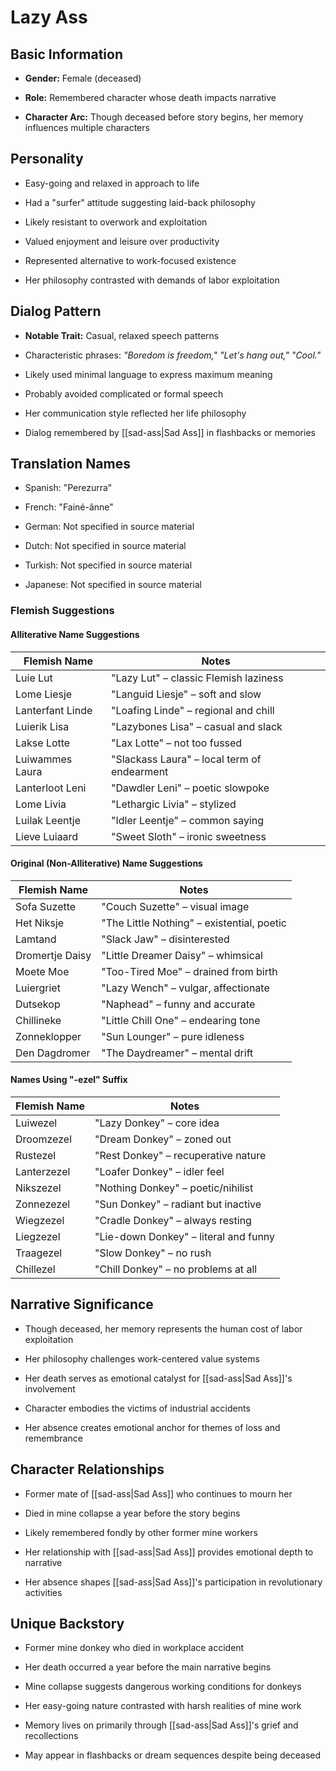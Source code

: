 # Lazy Ass

## Basic Information

- **Gender:** Female (deceased)
    
- **Role:** Remembered character whose death impacts narrative
    
- **Character Arc:** Though deceased before story begins, her memory influences multiple characters
    

## Personality

- Easy-going and relaxed in approach to life
    
- Had a "surfer" attitude suggesting laid-back philosophy
    
- Likely resistant to overwork and exploitation
    
- Valued enjoyment and leisure over productivity
    
- Represented alternative to work-focused existence
    
- Her philosophy contrasted with demands of labor exploitation
    

## Dialog Pattern

- **Notable Trait:** Casual, relaxed speech patterns
    
- Characteristic phrases: _"Boredom is freedom,"_ _"Let's hang out,"_ _"Cool."_
    
- Likely used minimal language to express maximum meaning
    
- Probably avoided complicated or formal speech
    
- Her communication style reflected her life philosophy
    
- Dialog remembered by [[sad-ass|Sad Ass]] in flashbacks or memories
    

## Translation Names

- Spanish: "Perezurra"
    
- French: "Fainé-ânne"
    
- German: Not specified in source material
    
- Dutch: Not specified in source material
    
- Turkish: Not specified in source material
    
- Japanese: Not specified in source material
    

### Flemish Suggestions

#### Alliterative Name Suggestions

|Flemish Name|Notes|
|---|---|
|Luie Lut|"Lazy Lut" – classic Flemish laziness|
|Lome Liesje|"Languid Liesje" – soft and slow|
|Lanterfant Linde|"Loafing Linde" – regional and chill|
|Luierik Lisa|"Lazybones Lisa" – casual and slack|
|Lakse Lotte|"Lax Lotte" – not too fussed|
|Luiwammes Laura|"Slackass Laura" – local term of endearment|
|Lanterloot Leni|"Dawdler Leni" – poetic slowpoke|
|Lome Livia|"Lethargic Livia" – stylized|
|Luilak Leentje|"Idler Leentje" – common saying|
|Lieve Luiaard|"Sweet Sloth" – ironic sweetness|

#### Original (Non-Alliterative) Name Suggestions

|Flemish Name|Notes|
|---|---|
|Sofa Suzette|"Couch Suzette" – visual image|
|Het Niksje|"The Little Nothing" – existential, poetic|
|Lamtand|"Slack Jaw" – disinterested|
|Dromertje Daisy|"Little Dreamer Daisy" – whimsical|
|Moete Moe|"Too-Tired Moe" – drained from birth|
|Luiergriet|"Lazy Wench" – vulgar, affectionate|
|Dutsekop|"Naphead" – funny and accurate|
|Chillineke|"Little Chill One" – endearing tone|
|Zonneklopper|"Sun Lounger" – pure idleness|
|Den Dagdromer|"The Daydreamer" – mental drift|

#### Names Using "-ezel" Suffix

|Flemish Name|Notes|
|---|---|
|Luiwezel|"Lazy Donkey" – core idea|
|Droomzezel|"Dream Donkey" – zoned out|
|Rustezel|"Rest Donkey" – recuperative nature|
|Lanterzezel|"Loafer Donkey" – idler feel|
|Nikszezel|"Nothing Donkey" – poetic/nihilist|
|Zonnezezel|"Sun Donkey" – radiant but inactive|
|Wiegzezel|"Cradle Donkey" – always resting|
|Liegzezel|"Lie-down Donkey" – literal and funny|
|Traagezel|"Slow Donkey" – no rush|
|Chillezel|"Chill Donkey" – no problems at all|

## Narrative Significance

- Though deceased, her memory represents the human cost of labor exploitation
    
- Her philosophy challenges work-centered value systems
    
- Her death serves as emotional catalyst for [[sad-ass|Sad Ass]]'s involvement
    
- Character embodies the victims of industrial accidents
    
- Her absence creates emotional anchor for themes of loss and remembrance
    

## Character Relationships

- Former mate of [[sad-ass|Sad Ass]] who continues to mourn her
    
- Died in mine collapse a year before the story begins
    
- Likely remembered fondly by other former mine workers
    
- Her relationship with [[sad-ass|Sad Ass]] provides emotional depth to narrative
    
- Her absence shapes [[sad-ass|Sad Ass]]'s participation in revolutionary activities
    

## Unique Backstory

- Former mine donkey who died in workplace accident
    
- Her death occurred a year before the main narrative begins
    
- Mine collapse suggests dangerous working conditions for donkeys
    
- Her easy-going nature contrasted with harsh realities of mine work
    
- Memory lives on primarily through [[sad-ass|Sad Ass]]'s grief and recollections
    
- May appear in flashbacks or dream sequences despite being deceased